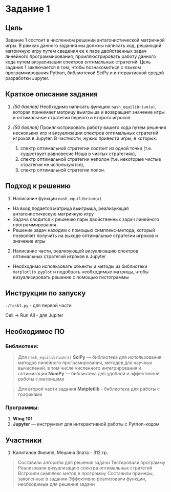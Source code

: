 # Задание 1

## Цель

Задание 1 состоит в численном решении антагонистической матричной игры. В рамках данного задания мы должны
написать код, решающий матричную игру путем сведения ее к паре двойственных задач линейного программирования,
проиллюстрировать работу данного кода путем визуализации спектров оптимальных стратегий.
Цель задания 1 заключается в том, чтобы познакомиться с языком программирования Python, библиотекой SciPy и интерактивной средой разработки Jupyter.

## Краткое описание задания

1) *(50 баллов)* Необходимо написать функцию ```nash_equilibrium(a)```, которая принимает матрицу выигрыша и возвращает значение игры и оптимальные стратегии первого и второго игроков.

2) *(50 баллов)* Проиллюстрировать работу вашего кода путем решения нескольких игр и визуализации спектров оптимальных стратегий игроков в Jupyter. В частности, нужно привести игры, в которых:
    1) спектр оптимальной стратегии состоит из одной точки (т.е. существует равновесие Нэша в чистых стратегиях),
    2) спектр оптимальной стратегии неполон (т.е. некоторые чистые стратегии не используются),
    3) спектр оптимальной стратегии полон.

## Подход к решению

1. Написание функции ```nash_equilibrium(a)```
* На вход подается матрица выигрыша, реализующая антагонистическую матричную игру
* Задача сводится к решению пары двойственных задач линейного программирования
* Решение задач находим с помощью симплекс-метода, который позволяет получить на выходе оптимальные стратегии игроков и значение игры

2. Написание части, реализующей визуализацию спектров оптимальных стратегий игроков в Jupyter
* Необходимо использовать объекты и методы из библиотеки ```matplotlib.pyplot``` и подобрать необходимые матрицы, чтобы визуализировать решение с помощью гистограммы


## Инструкции по запуску

```./task1.py``` - для первой части

Cell -> Run All  - для Jupiter

## Необходимое ПО

### Библиотеки:

> Для ```nash_equilibrium(a)```
 **SciPy** — библиотека для использования методов линейного програмирования, методов для научных вычислений, в том числе численного интегрирования и оптимизации
 **NumPy** — библиотека для удобной и эффективной работы с матрицами

> Для второй части задания
**Matplotlib** - библиотека для работы с графиками

### Программы:

1) **Wing 101**
2) **Jupyter** — инструмент для интерактивной работы с Python-кодом

## Участники

1) Капитанов Филипп, Мешина Злата - 312 гр.
> Составили алгоритм для решения задачи
> Тестировали программу
> Реализовали визуализацию спектра оптимальных стратегий
> Встроили симплекс метод в программу
> Составили примеры, заявленные в задании
> Эффективно реализовали функции, необходимые для решения задачи
